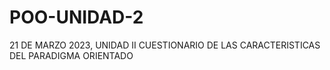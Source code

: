 # POO-UNIDAD-2
21 DE MARZO 2023, UNIDAD II CUESTIONARIO DE LAS CARACTERISTICAS DEL PARADIGMA ORIENTADO

